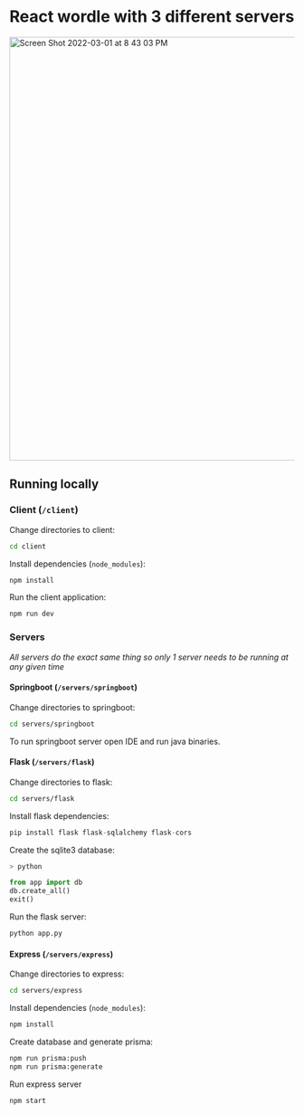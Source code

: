 # React wordle with 3 different servers

<img width="749" alt="Screen Shot 2022-03-01 at 8 43 03 PM" src="https://user-images.githubusercontent.com/72945168/156296449-13f66907-b75d-4612-8c50-edb4cccbf93b.png">

## Running locally

### Client (`/client`)

Change directories to client:

```bash
cd client
```

Install dependencies (`node_modules`):

```bash
npm install
```

Run the client application:

```bash
npm run dev
```

### Servers

_All servers do the exact same thing so only 1 server needs to be running at any given time_

#### Springboot (`/servers/springboot`)

Change directories to springboot:

```bash
cd servers/springboot
```

To run springboot server open IDE and run java binaries.

#### Flask (`/servers/flask`)

Change directories to flask:

```bash
cd servers/flask
```

Install flask dependencies:

```py
pip install flask flask-sqlalchemy flask-cors
```

Create the sqlite3 database:

```bash
> python
```

```py
from app import db
db.create_all()
exit()
```

Run the flask server:

```py
python app.py
```

#### Express (`/servers/express`)

Change directories to express:

```bash
cd servers/express
```

Install dependencies (`node_modules`):

```bash
npm install
```

Create database and generate prisma:

```bash
npm run prisma:push
npm run prisma:generate
```

Run express server

```bash
npm start
```
